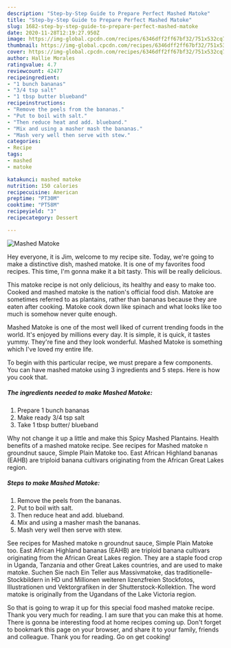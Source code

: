 ```yaml
---
description: "Step-by-Step Guide to Prepare Perfect Mashed Matoke"
title: "Step-by-Step Guide to Prepare Perfect Mashed Matoke"
slug: 1682-step-by-step-guide-to-prepare-perfect-mashed-matoke
date: 2020-11-28T12:19:27.950Z
image: https://img-global.cpcdn.com/recipes/6346dff2ff67bf32/751x532cq70/mashed-matoke-recipe-main-photo.jpg
thumbnail: https://img-global.cpcdn.com/recipes/6346dff2ff67bf32/751x532cq70/mashed-matoke-recipe-main-photo.jpg
cover: https://img-global.cpcdn.com/recipes/6346dff2ff67bf32/751x532cq70/mashed-matoke-recipe-main-photo.jpg
author: Hallie Morales
ratingvalue: 4.7
reviewcount: 42477
recipeingredient:
- "1 bunch bananas"
- "3/4 tsp salt"
- "1 tbsp butter blueband"
recipeinstructions:
- "Remove the peels from the bananas."
- "Put to boil with salt."
- "Then reduce heat and add. blueband."
- "Mix and using a masher mash the bananas."
- "Mash very well then serve with stew."
categories:
- Recipe
tags:
- mashed
- matoke

katakunci: mashed matoke 
nutrition: 150 calories
recipecuisine: American
preptime: "PT30M"
cooktime: "PT58M"
recipeyield: "3"
recipecategory: Dessert

---
```



![Mashed Matoke](https://img-global.cpcdn.com/recipes/6346dff2ff67bf32/751x532cq70/mashed-matoke-recipe-main-photo.jpg)

Hey everyone, it is Jim, welcome to my recipe site. Today, we're going to make a distinctive dish, mashed matoke. It is one of my favorites food recipes. This time, I'm gonna make it a bit tasty. This will be really delicious.

This matoke recipe is not only delicious, its healthy and easy to make too. Cooked and mashed matoke is the nation&#39;s official food dish. Matoke are sometimes referred to as plantains, rather than bananas because they are eaten after cooking. Matoke cook down like spinach and what looks like too much is somehow never quite enough.

Mashed Matoke is one of the most well liked of current trending foods in the world. It's enjoyed by millions every day. It is simple, it is quick, it tastes yummy. They're fine and they look wonderful. Mashed Matoke is something which I've loved my entire life.


To begin with this particular recipe, we must prepare a few components. You can have mashed matoke using 3 ingredients and 5 steps. Here is how you cook that.

<!--inarticleads1-->

##### The ingredients needed to make Mashed Matoke:

1. Prepare 1 bunch bananas
1. Make ready 3/4 tsp salt
1. Take 1 tbsp butter/ blueband


Why not change it up a little and make this Spicy Mashed Plantains. Health benefits of a mashed matoke recipe. See recipes for Mashed matoke n groundnut sauce, Simple Plain Matoke too. East African Highland bananas (EAHB) are triploid banana cultivars originating from the African Great Lakes region. 

<!--inarticleads2-->

##### Steps to make Mashed Matoke:

1. Remove the peels from the bananas.
1. Put to boil with salt.
1. Then reduce heat and add. blueband.
1. Mix and using a masher mash the bananas.
1. Mash very well then serve with stew.


See recipes for Mashed matoke n groundnut sauce, Simple Plain Matoke too. East African Highland bananas (EAHB) are triploid banana cultivars originating from the African Great Lakes region. They are a staple food crop in Uganda, Tanzania and other Great Lakes countries, and are used to make matoke. Suchen Sie nach Ein Teller aus Massivmatoke, das traditionelle-Stockbildern in HD und Millionen weiteren lizenzfreien Stockfotos, Illustrationen und Vektorgrafiken in der Shutterstock-Kollektion. The word matoke is originally from the Ugandans of the Lake Victoria region. 

So that is going to wrap it up for this special food mashed matoke recipe. Thank you very much for reading. I am sure that you can make this at home. There is gonna be interesting food at home recipes coming up. Don't forget to bookmark this page on your browser, and share it to your family, friends and colleague. Thank you for reading. Go on get cooking!
